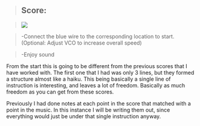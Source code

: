 >## Score:

><img src= "https://drive.google.com/uc?export=view&id=1RayQHKJnJWusBwYbMp1ecoCpIEXjkoou">

>-Connect the blue wire to the corresponding location to start.
>(Optional: Adjust VCO to increase overall speed)

>-Enjoy sound

From the start this is going to be different from the previous scores that I have worked with. The first one that I had was only 3 lines, but they formed a structure almost like a haiku. This being basically a single line of instruction is interesting, and leaves a lot of freedom. Basically as much freedom as you can get from these scores.

Previously I had done notes at each point in the score that matched with a point in the music. In this instance I will be writing them out, since everything would just be under that single instruction anyway.
